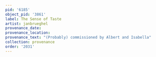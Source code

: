 ```yaml
---
pid: '6185'
object_pid: '3861'
label: The Sense of Taste
artist: janbrueghel
provenance_date:
provenance_location:
provenance_text: "(Probably) commissioned by Albert and Isabella"
collection: provenance
order: '2031'
---
```


